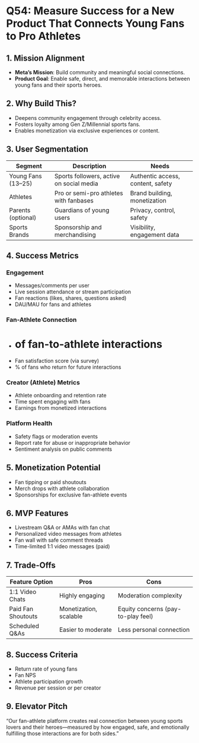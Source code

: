 # Q54: Measure Success for a New Product That Connects Young Fans to Pro Athletes

## 1. Mission Alignment
- **Meta’s Mission**: Build community and meaningful social connections.
- **Product Goal**: Enable safe, direct, and memorable interactions between young fans and their sports heroes.

## 2. Why Build This?
- Deepens community engagement through celebrity access.
- Fosters loyalty among Gen Z/Millennial sports fans.
- Enables monetization via exclusive experiences or content.

## 3. User Segmentation

| Segment               | Description                              | Needs                                  |
|-----------------------|-------------------------------------------|----------------------------------------|
| Young Fans (13–25)    | Sports followers, active on social media  | Authentic access, content, safety      |
| Athletes              | Pro or semi-pro athletes with fanbases    | Brand building, monetization           |
| Parents (optional)    | Guardians of young users                  | Privacy, control, safety               |
| Sports Brands         | Sponsorship and merchandising             | Visibility, engagement data            |

## 4. Success Metrics

### Engagement
- Messages/comments per user
- Live session attendance or stream participation
- Fan reactions (likes, shares, questions asked)
- DAU/MAU for fans and athletes

### Fan-Athlete Connection
- # of fan-to-athlete interactions
- Fan satisfaction score (via survey)
- % of fans who return for future interactions

### Creator (Athlete) Metrics
- Athlete onboarding and retention rate
- Time spent engaging with fans
- Earnings from monetized interactions

### Platform Health
- Safety flags or moderation events
- Report rate for abuse or inappropriate behavior
- Sentiment analysis on public comments

## 5. Monetization Potential
- Fan tipping or paid shoutouts
- Merch drops with athlete collaboration
- Sponsorships for exclusive fan-athlete events

## 6. MVP Features
- Livestream Q&A or AMAs with fan chat
- Personalized video messages from athletes
- Fan wall with safe comment threads
- Time-limited 1:1 video messages (paid)

## 7. Trade-Offs

| Feature Option                | Pros                                  | Cons                                    |
|-------------------------------|----------------------------------------|-----------------------------------------|
| 1:1 Video Chats               | Highly engaging                        | Moderation complexity                   |
| Paid Fan Shoutouts            | Monetization, scalable                 | Equity concerns (pay-to-play feel)      |
| Scheduled Q&As                | Easier to moderate                     | Less personal connection                |

## 8. Success Criteria
- Return rate of young fans
- Fan NPS
- Athlete participation growth
- Revenue per session or per creator

## 9. Elevator Pitch
“Our fan-athlete platform creates real connection between young sports lovers and their heroes—measured by how engaged, safe, and emotionally fulfilling those interactions are for both sides.”
